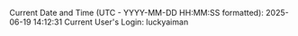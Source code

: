 Current Date and Time (UTC - YYYY-MM-DD HH:MM:SS formatted): 2025-06-19 14:12:31
Current User's Login: luckyaiman
